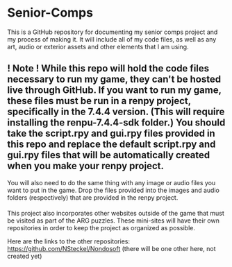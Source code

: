 # Senior-Comps
This is a GitHub repository for documenting my senior comps project and my process of making it. It will include all of my code files, as well as any art, audio or exterior assets and other elements that I am using. 

####
! Note ! While this repo will hold the code files necessary to run my game, they can't be hosted live through GitHub. If you want to run my game, these files must be run in a renpy project, specifically in the 7.4.4 version. (This will require installing the renpu-7.4.4-sdk folder.) You should take the script.rpy and gui.rpy files provided in this repo and replace the default script.rpy and gui.rpy files that will be automatically created when you make your renpy project. 
--
You will also need to do the same thing with any image or audio files you want to put in the game. Drop the files provided into the images and audio folders (respectively) that are provided in the renpy project.
####

This project also incorporates other websites outside of the game that must be visited as part of the ARG puzzles. These mini-sites will have their own repositories in order to keep the project as organized as possible.

Here are the links to the other repositories:
https://github.com/NSteckel/Nondosoft
(there will be one other here, not created yet)
